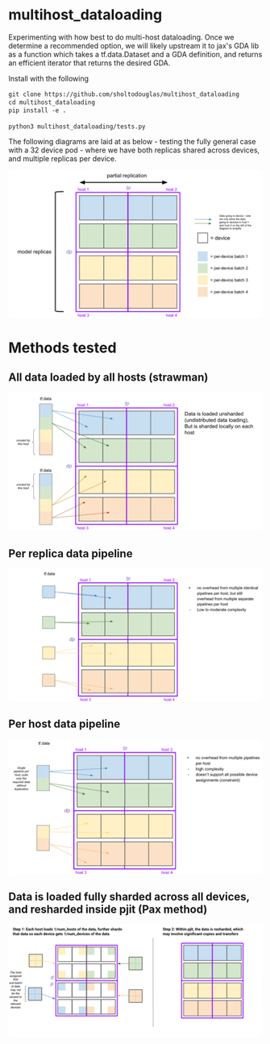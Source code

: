 # multihost_dataloading
Experimenting with how best to do multi-host dataloading. Once we determine a recommended option, we will likely upstream it to jax's GDA lib as a function which takes a tf.data.Dataset and a GDA definition, and returns an efficient iterator that returns the desired GDA.


Install with the following

```
git clone https://github.com/sholtodouglas/multihost_dataloading
cd multihost_dataloading
pip install -e .

python3 multihost_dataloading/tests.py
```

The following diagrams are laid at as below - testing the fully general case with a 32 device pod - where we have both replicas shared across devices, and multiple replicas per device. 

![image](assets/layout.png)

# Methods tested



## All data loaded by all hosts (strawman)

![image](assets/strawman.png)


## Per replica data pipeline

![image](assets/per_replica.png)

## Per host data pipeline

![image](assets/per_host.png)

## Data is loaded fully sharded across all devices, and resharded inside pjit (Pax method)

![image](assets/pax.png)
